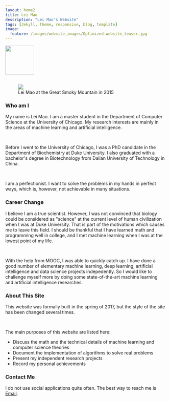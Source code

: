 ```yaml
---
layout: home2
title: Lei Mao
description: "Lei Mao's Website"
tags: [Jekyll, theme, responsive, blog, template]
image:
  feature: /images/website_images/Optimized-website_teaser.jpg
---
```


<div>
<img id = "signature" src = "{{ site.url }}/images/author_images/leimao_chinese_cropped.png">
<style>
#signature {
  display: block;
  width: 90px;
  height: auto;
}
</style>
</div>

<br />

<div class = "titled-image">
<figure class = "titled-image">
    <img src = "{{ site.url }}/images/author_images/Optimized-Lei-Smoky_Mountain.JPG">
    <figcaption>Lei Mao at the Great Smoky Mountain in 2015</figcaption>
</figure>
</div>


### Who am I

My name is Lei Mao. I am a master student in the Department of Computer Science at the University of Chicago. My research interests are mainly in the areas of machine learning and artificial intelligence. 

<br />

Before I went to the University of Chicago, I was a PhD candidate in the Department of Biochemistry at Duke University. I also graduated with a bachelor's degree in Biotechnology from Dalian University of Technology in China.

<br />

I am a perfectionist. I want to solve the problems in my hands in perfect ways, which is, however, not achievable in many situations.

### Career Change

I believe I am a true scientist. However, I was not convinced that biology could be considered as "science" at the current level of human civilization when I was at Duke University. That is part of the motivations which causes me to leave this field. I should be thankful that I have learned math and programming well in college, and I met machine learning when I was at the lowest point of my life. 

<br />

With the help from MOOC, I was able to quickly catch up. I have done a good number of elementary machine learning, deep learning, artificial intelligence and data science projects indepedently. So I would like to challenge myself more by doing some state-of-the-art machine learning and artificial intelligence researches.

### About This Site

This website was formally built in the spring of 2017, but the style of the site has been changed several times. 

<br />

The main purposes of this website are listed here:
* Discuss the math and the technical details of machine learning and computer science theories
* Document the implementation of algorithms to solve real problems
* Present my independent research projects
* Record my personal achievements

### Contact Me

I do not use social applications quite often. The best way to reach me is [Email](mailto:dukeleimao@gmail.com).

